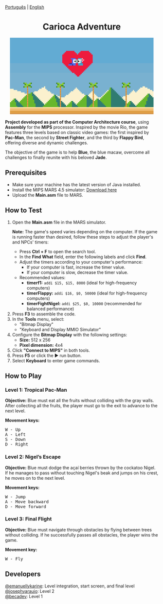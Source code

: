 
<body>
<p><a href="https://github.com/becadev/Jogo-Rio/blob/main/READme.md"> Português</a> | <a href="https://github.com/becadev/Jogo-Rio/blob/main/READme.en.md"> English</a></p>
<h1 align="center">Carioca Adventure</h1>
    <div align="center">
        <img src="capa.png" alt="game cover">
    </div>
<p><strong>Project developed as part of the Computer Architecture course</strong>, using <strong>Assembly</strong> for the <strong>MIPS</strong> processor. Inspired by the movie Rio, the game features three levels based on classic video games: the first inspired by <strong>Pac-Man</strong>, the second by <strong>Street Fighter</strong>, and the third by <strong>Flappy Bird</strong>, offering diverse and dynamic challenges.</p>
<p>The objective of the game is to help <strong>Blue</strong>, the blue macaw, overcome all challenges to finally reunite with his beloved <strong>Jade</strong>.</p>

<h2>Prerequisites</h2>
<ul>
    <li>Make sure your machine has the latest version of Java installed.</li>
    <li>Install the MIPS MARS 4.5 simulator: <a href="https://drive.google.com/file/d/1na6RNWXEOFsi82-5QrT-2UvlXCWKMPPT/view?hl=pt-BR">Download here</a></li>
    <li>Upload the <strong>Main.asm</strong> file to MARS.</li>
</ul>

<h2>How to Test</h2>
<ol>
    <li>Open the <strong>Main.asm</strong> file in the MARS simulator.</li>
    <p><strong>Note:</strong> The game's speed varies depending on the computer. If the game is running faster than desired, follow these steps to adjust the player's and NPCs' timers:</p>
    <ul>
        <li>Press <strong>Ctrl + F</strong> to open the search tool.</li>
        <li>In the <strong>Find What</strong> field, enter the following labels and click <strong>Find</strong>.</li>
        <li>Adjust the timers according to your computer's performance:
            <ul>
                <li>If your computer is fast, increase the timer value.</li>
                <li>If your computer is slow, decrease the timer value.</li>
            </ul>
        </li>
        <li>Recommended values:
            <ul>
                <li><strong>timerf1:</strong> <code>addi $15, $15, 8000</code> (ideal for high-frequency computers)</li>
                <li><strong>timerFlappy:</strong> <code>addi $16, $0, 50000</code> (ideal for high-frequency computers)</li>
                <li><strong>timerFightNigel:</strong> <code>addi $25, $0, 10000</code> (recommended for balanced performance)</li>
            </ul>
        </li>
    </ul>
    <li>Press <strong>F3</strong> to assemble the code.</li>
    <li>In the <strong>Tools</strong> menu, select:
        <ul>
            <li>"Bitmap Display"</li>
            <li>"Keyboard and Display MMIO Simulator"</li>
        </ul>
    </li>
    <li>Configure the <strong>Bitmap Display</strong> with the following settings:
        <ul>
            <li><strong>Size:</strong> 512 x 256</li>
            <li><strong>Pixel dimension:</strong> 4x4</li>
        </ul>
    </li>
    <li>Click <strong>"Connect to MIPS"</strong> in both tools.</li>
    <li>Press <strong>F5</strong> or click the ▶️ run button.</li>
    <li>Select <strong>Keyboard</strong> to enter game commands.</li>
</ol>

<h2>How to Play</h2>

<h3>Level 1: Tropical Pac-Man</h3>
<p><strong>Objective:</strong> Blue must eat all the fruits without colliding with the gray walls. After collecting all the fruits, the player must go to the exit to advance to the next level.</p>
<p><strong>Movement keys:</strong></p>
<pre>W - Up
A - Left
S - Down
D - Right</pre>

<h3>Level 2: Nigel’s Escape</h3>
<p><strong>Objective:</strong> Blue must dodge the açaí berries thrown by the cockatoo Nigel. If he manages to pass without touching Nigel's beak and jumps on his crest, he moves on to the next level.</p>
<p><strong>Movement keys:</strong></p>
<pre>W - Jump
A - Move backward
D - Move forward</pre>

<h3>Level 3: Final Flight</h3>
<p><strong>Objective:</strong> Blue must navigate through obstacles by flying between trees without colliding. If he successfully passes all obstacles, the player wins the game.</p>
<p><strong>Movement key:</strong></p>
<pre>W - Fly</pre>

<h2>Developers</h2>
<a href="https://github.com/emanuellykarine">@emanuellykarine</a>: Level integration, start screen, and final level<br>
<a href="https://github.com/josephyaraujo">@josephyaraujo</a>: Level 2<br>
<a href="https://github.com/becadev">@becadev</a>: Level 1<br>

</body>
</html>

